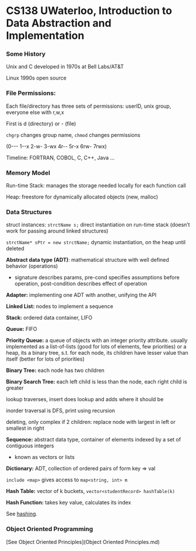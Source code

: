 # CS138 UWaterloo, Introduction to Data Abstraction and Implementation
### Some History

Unix and C developed in 1970s at Bell Labs/AT&T 

Linux 1990s open source

### File Permissions:

Each file/directory has three sets of permissions: userID, unix group, everyone else with r,w,x

First is d (directory) or - (file) 

`chgrp` changes group name, `chmod` changes permissions 

(0--- 1--x 2-w- 3-wx 4r-- 5r-x 6rw- 7rwx)

Timeline: FORTRAN, COBOL, C, C++, Java …

### Memory Model
Run-time Stack: manages the storage needed locally for each function call

Heap: freestore for dynamically allocated objects (new, malloc)

### Data Structures
struct instances: `strctName s;` direct instantiation on run-time stack (doesn’t work for passing around linked structures)

`strctName* sPtr = new strctName;` dynamic instantiation, on the heap until deleted

**Abstract data type (ADT)**: mathematical structure with well defined behavior (operations)
- signature describes params, pre-cond specifies assumptions before operation, post-condition describes effect of operation

**Adapter:** implementing one ADT with another, unifying the API

**Linked List:** nodes to implement a sequence

**Stack:** ordered data container, LIFO

**Queue:** FIFO

**Priority Queue:** a queue of objects with an integer priority attribute. usually implemented as a list-of-lists (good for lots of elements, few priorities) or a heap, its a binary tree, s.t. for each node, its children have lesser value than itself (better for lots of priorities)

**Binary Tree:** each node has two children

**Binary Search Tree:** each left child is less than the node, each right child is greater

lookup traverses, insert does lookup and adds where it should be

inorder traversal is DFS, print using recursion

deleting, only complex if 2 children: replace node with largest in left or smallest in right

**Sequence:** abstract data type, container of elements indexed by a set of contiguous integers
- known as vectors or lists

**Dictionary:** ADT, collection of ordered pairs of form key => val

`include <map>` gives access to `map<string, int> m`

**Hash Table:** vector of k buckets, `vector<studentRecord> hashTable(k)`

**Hash Function:** takes key value, calculates its index

See [hashing](Hashing.md).

### Object Oriented Programming

[See Object Oriented Principles](Object Oriented Principles.md)
